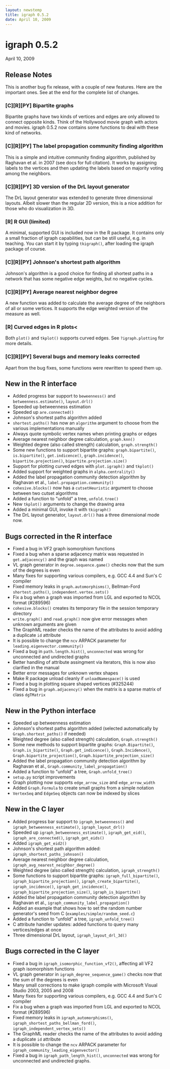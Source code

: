 ```yaml
---
layout: newstemp
title: igraph 0.5.2
date: April 10, 2009
---
```


igraph 0.5.2
============

April 10, 2009

Release Notes
-------------

This is another bug fix release, with a couple of new features. Here
are the important ones. See at the end for the complete list of changes.

### [C][R][PY] Bipartite graphs

Bipartite graphs have two kinds of vertices and edges are only allowed
to connect opposite kinds. Think of the Hollywood movie graph with
actors and movies. igraph 0.5.2 now contains some functions to deal
with these kind of networks.

### [C][R][PY] The label propagation community finding algorithm

This is a simple and intuitive community finding algorithm, published
by Raghavan et al. in 2007 (see docs for full citation). It works by
assigning labels to the vertices and then updating the labels based on
majority voting among the neighbors.

### [C][R][PY] 3D version of the DrL layout generator

The DrL layout generator was extended to generate three dimensional
layouts. Albeit slower than the regular 2D version, this is a nice
addition for those who do visualization in 3D.

### [R] R GUI (limited)

A minimal, supported GUI is included now in the R package. It contains
only a small fraction of igraph capabilities, but can be still useful,
e.g. in teaching. You can start it by typing `tkigraph()`,
after loading the igraph package of course.

### [C][R][PY] Johnson's shortest path algorithm

Johnson's algorithm is a good choice for finding all shortest paths in
a network that has some negative edge weights, but no negative
cycles.

### [C][R][PY] Average nearest neighbor degree

A new function was added to calculate the average degree of the
neighbors of all or some vertices. It supports the edge weighted
version of the measure as well.

### [R] Curved edges in R plots<

Both `plot()` and `tkplot()` supports curved
edges. See `?igraph.plotting` for more details.

### [C][R][PY] Several bugs and memory leaks corrected

Apart from the bug fixes, some functions were rewritten to speed them up.

New in the R interface
----------------------

- Added progress bar support to `beweenness()` and
  `betweenness.estimate()`, `layout.drl()`
- Speeded up betweenness estimation
- Speeded up `are.connected()`
- Johnson's shortest paths algorithm added
- `shortest.paths()` has now an `algorithm` argument to choose from the
  various implementations manually
- Always quote symbolic vertex names when printing graphs or edges
- Average nearest neighbor degree calculation, `graph.knn()`
- Weighted degree (also called strength) calculation, `graph.strength()`
- Some new functions to support bipartite graphs: `graph.bipartite()`,
  `is.bipartite()`, `get.indicence()`, `graph.incidence()`,
  `bipartite.projection()`, `bipartite.projection.size()`
- Support for plotting curved edges with `plot.igraph()` and `tkplot()`
- Added support for weighted graphs in `alpha.centrality()`
- Added the label propagation community detection algorithm by
  Raghavan et al., `label.propagation.community()`
- `cohesive.blocks()` now has a `cutsetHeuristic` argument to choose
  between two cutset algorithms
- Added a function to "unfold" a tree, `unfold.tree()`
- New `tkplot()` arguments to change the drawing area
- Added a minimal GUI, invoke it with `tkigraph()`
- The DrL layout generator, `layout.drl()` has a three dimensional mode
  now.

Bugs corrected in the R interface
---------------------------------

- Fixed a bug in VF2 graph isomorphism functions
- Fixed a bug when a sparse adjacency matrix was requested in
  `get.adjacency()` and the graph was named
- VL graph generator in `degree.sequence.game()` checks now that
  the sum of the degrees is even
- Many fixes for supporting various compilers, e.g. GCC 4.4 and Sun's
  C compiler
- Fixed memory leaks in `graph.automorphisms()`, Bellman-Ford
  `shortest.paths()`, `independent.vertex.sets()`
- Fix a bug when a graph was imported from LGL and exported to NCOL
  format (\#289596)
- `cohesive.blocks()` creates its temporary file in the session
  temporary directory
- `write.graph()` and `read.graph()` now give error messages when unknown
  arguments are given
- The GraphML reader checks the name of the attributes to avoid adding
  a duplicate `id` attribute
- It is possible to change the `ncv` ARPACK parameter for
  `leading.eigenvector.community()`
- Fixed a bug in `path.length.hist()`, `unconnected` was wrong
  for unconnected and undirected graphs
- Better handling of attribute assingment via iterators, this is now
  also clarified in the manual
- Better error messages for unknown vertex shapes
- Make R package unload cleanly if `unloadNamespace()` is used
- Fixed a bug in plotting square shaped vertices (\#325244)
- Fixed a bug in `graph.adjacency()` when the matrix is a sparse matrix
  of class `dgTMatrix`

New in the Python interface
---------------------------

- Speeded up betweenness estimation
- Johnson's shortest paths algorithm added (selected automatically
  by `Graph.shortest_paths()` if needed)
- Weighted degree (also called strength) calculation, `Graph.strength()`
- Some new methods to support bipartite graphs: `Graph.Bipartite()`,
  `Graph.is_bipartite()`, `Graph.get_indicence()`, `Graph.Incidence()`,
  `Graph.bipartite_projection()`, `Graph.bipartite_projection_size()`
- Added the label propagation community detection algorithm by
  Raghavan et al., `Graph.community_label_propagation()`
- Added a function to "unfold" a tree, `Graph.unfold_tree()`
- `setup.py` script improvements
- Graph plotting now supports `edge_arrow_size` and `edge_arrow_width`
- Added `Graph.Formula` to create small graphs from a simple notation
- `VertexSeq` and `EdgeSeq` objects can now be indexed by slices

New in the C layer
------------------

- Added progress bar support to `igraph_betweenness()` and 
  `igraph_betweenness_estimate()`, `igraph_layout_drl()`
- Speeded up `igraph_betweenness_estimate()`, `igraph_get_eid()`,
  `igraph_are_connected()`, `igraph_get_eids()`
- Added `igraph_get_eid2()`
- Johnson's shortest path algorithm added:
  `igraph_shortest_paths_johnson()`
- Average nearest neighbor degree calculation,
  `igraph_avg_nearest_neighbor_degree()` 
- Weighted degree (also called strength) calculation,
  `igraph_strength()`
- Some functions to support bipartite graphs: `igraph_full_bipartite()`,
  `igraph_bipartite_projection()`, `igraph_create_bipartite()`,
  `igraph_incidence()`, `igraph_get_incidence()`,
  `igraph_bipartite_projection_size()`, `igraph_is_bipartite()`
- Added the label propagation community detection algorithm by
  Raghavan et al., `igraph_community_label_propagation()`
- Added an example that shows how to set the random number generator's
  seed from C (`examples/simple/random_seed.c`)
- Added a function to "unfold" a tree, `igraph_unfold_tree()`
- C attribute handler updates: added functions to query many
  vertices/edges at once
- Three dimensional DrL layout, `igraph_layout_drl_3d()`

Bugs corrected in the C layer
-----------------------------

- Fixed a bug in `igraph_isomorphic_function_vf2()`, affecting all VF2
  graph isomorphism functions
- VL graph generator in `igraph_degree_sequence_game()` checks now that
  the sum of the degrees is even
- Many small corrections to make igraph compile with Microsoft Visual
  Studio 2003, 2005 and 2008
- Many fixes for supporting various compilers, e.g. GCC 4.4 and Sun's
  C compiler
- Fix a bug when a graph was imported from LGL and exported to NCOL
  format (\#289596)
- Fixed memory leaks in `igraph_automorphisms()`,
  `igraph_shortest_paths_bellman_ford()`,
  `igraph_independent_vertex_sets()`
- The GraphML reader checks the name of the attributes to avoid adding
  a duplicate `id` attribute
- It is possible to change the `ncv` ARPACK parameter for
  `igraph_community_leading_eigenvector()`
- Fixed a bug in `igraph_path_length_hist()`, `unconnected` was wrong
  for unconnected and undirected graphs.
